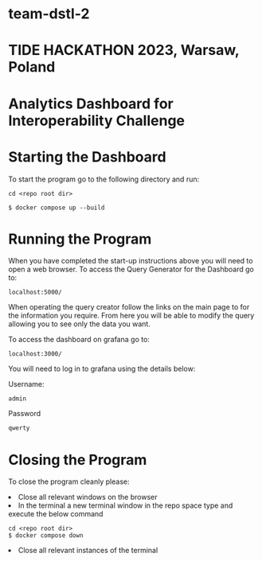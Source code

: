 # team-dstl-2
# TIDE HACKATHON 2023, Warsaw, Poland
# Analytics Dashboard for Interoperability Challenge
# Starting the Dashboard
To start the program go to the following directory and run:

    cd <repo root dir>

    $ docker compose up --build

# Running the Program
When you have completed the start-up instructions above you will need to open a web browser.
To access the Query Generator for the Dashboard go to:

    localhost:5000/

When operating the query creator follow the links on the main page to for the information you require.
From here you will be able to modify the query allowing you to see only the data you want.

To access the dashboard on grafana go to:

    localhost:3000/

You will need to log in to grafana using the details below:

Username:

    admin

Password

    qwerty

# Closing the Program

To close the program cleanly please:

<li> Close all relevant windows on the browser </li>
<li> In the terminal a new terminal window in the repo space type and execute the below command </li>

    cd <repo root dir>
    $ docker compose down

<li> Close all relevant instances of the terminal</li>